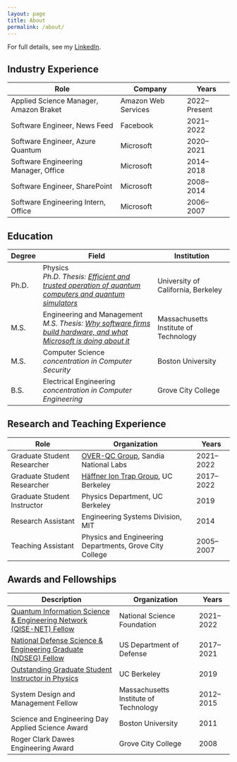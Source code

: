 ```yaml
---
layout: page
title: About
permalink: /about/
---
```


For full details, see my [LinkedIn](https://www.linkedin.com/in/rmshaffer).

## Industry Experience

| **Role**                          | **Company**       | **Years**       |
|-----------------------------------|------------------------|-----------------|
| Applied Science Manager, Amazon Braket           | Amazon Web Services                | 2022–Present   |
| Software Engineer, News Feed                 | Facebook              | 2021–2022      |
| Software Engineer, Azure Quantum         | Microsoft             | 2020–2021      |
| Software Engineering Manager, Office         | Microsoft             | 2014–2018      |
| Software Engineer, SharePoint         | Microsoft             | 2008–2014      |
| Software Engineering Intern, Office         | Microsoft             | 2006–2007      |

## Education

| **Degree**                        | **Field**                     | **Institution**                     |
|-----------------------------------|-------------------------------|-------------------------------------|
| Ph.D.                             | Physics<br/>*Ph.D. Thesis: [Efficient and trusted operation of quantum computers and quantum simulators](https://ions.berkeley.edu/publications/Shaffer_Thesis.pdf)*                       | University of California, Berkeley |
| M.S.                              | Engineering and Management<br/>*M.S. Thesis: [Why software firms build hardware, and what Microsoft is doing about it](https://dspace.mit.edu/bitstream/handle/1721.1/100312/932078071-MIT.pdf)*    | Massachusetts Institute of Technology |
| M.S.                              | Computer Science<br/>*concentration in Computer Security*             | Boston University                  |
| B.S.                              | Electrical Engineering<br/>*concentration in Computer Engineering*        | Grove City College                 |

## Research and Teaching Experience

| **Role**                          | **Organization**                                      | **Years**       |
|-----------------------------------|------------------------------------------------------|-----------------|
| Graduate Student Researcher  | [OVER-QC Group](https://overqc.sandia.gov/), Sandia National Labs | 2021–2022      |
| Graduate Student Researcher       | [Häffner Ion Trap Group](https://ions.berkeley.edu/), UC Berkeley | 2017–2022      |
| Graduate Student Instructor       | Physics Department, UC Berkeley                     | 2019            |
| Research Assistant                | Engineering Systems Division, MIT                   | 2014            |
| Teaching Assistant                | Physics and Engineering Departments, Grove City College | 2005–2007      |

## Awards and Fellowships

| **Description**                                                                 | **Organization**                                      | **Years**       |
|---------------------------------------------------------------------------|------------------------------------------------------|-----------------|
| [Quantum Information Science & Engineering Network (QISE-NET) Fellow](https://qisenet.uchicago.edu/) | National Science Foundation                          | 2021–2022      |
| [National Defense Science & Engineering Graduate (NDSEG) Fellow](https://ndseg.org/) | US Department of Defense                                | 2017–2021      |
| [Outstanding Graduate Student Instructor in Physics](https://gsi.berkeley.edu/programs-services/award-programs/ogsi/ogsi-2020/)                       | UC Berkeley                                          | 2019            |
| System Design and Management Fellow                                      | Massachusetts Institute of Technology               | 2012–2015      |
| Science and Engineering Day Applied Science Award                        | Boston University                                    | 2011            |
| Roger Clark Dawes Engineering Award                                      | Grove City College                                   | 2008            |
